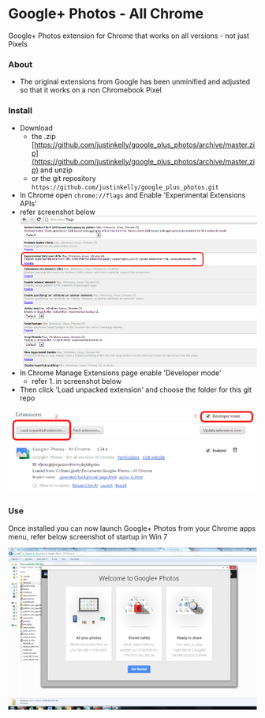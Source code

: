 Google+ Photos - All Chrome
==================

Google+ Photos extension for Chrome that works on all versions - not just Pixels

### About

* The original extensions from Google has been unminified and adjusted so that it works on a non Chromebook Pixel

### Install

* Download
  * the .zip [https://github.com/justinkelly/google_plus_photos/archive/master.zip](https://github.com/justinkelly/google_plus_photos/archive/master.zip) and unzip
  * or the git repository `https://github.com/justinkelly/google_plus_photos.git`
* In Chrome open `chrome://flags` and Enable 'Experimental Extensions APIs'
 * refer screenshot below
![](install_api.png)
* In Chrome Manage Extensions page enable 'Developer mode'
  * refer 1. in screenshot below
* Then click 'Load unpacked extension' and choose the folder for this git repo

![](install.png)

### Use

Once installed you can now launch Google+ Photos from your Chrome apps menu, refer below screenshot of startup in Win 7

![](win7.png)





